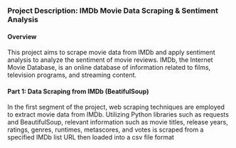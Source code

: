 <h3>Project Description: IMDb Movie Data Scraping & Sentiment Analysis</h3>

<h4>Overview</h4>
<p>This project aims to scrape movie data from IMDb and apply sentiment analysis to analyze the sentiment of movie reviews. IMDb, the Internet Movie Database, is an online database of information related to films, television programs, and streaming content.

</p>

<h4>Part 1: Data Scraping from IMDb (BeatifulSoup)</h4>
<p>In the first segment of the project, web scraping techniques are employed to extract movie data from IMDb. Utilizing Python libraries such as requests and BeautifulSoup, relevant information such as movie titles, release years, ratings, genres, runtimes, metascores, and votes is scraped from a specified IMDb list URL then loaded into a csv file format </p>
